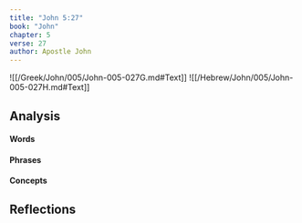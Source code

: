 ```yaml
---
title: "John 5:27"
book: "John"
chapter: 5
verse: 27
author: Apostle John
---
```

![[/Greek/John/005/John-005-027G.md#Text]]
![[/Hebrew/John/005/John-005-027H.md#Text]]

## Analysis

#### Words

#### Phrases

#### Concepts

## Reflections
